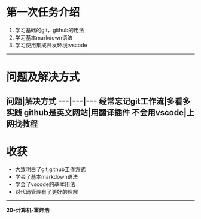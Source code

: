 # 第一次任务介绍
1. 学习基础的git，github的用法
2. 学习基本markdown语法
3. 学习使用集成开发环境:vscode
---
# 问题及解决方式
问题|解决方式
---|---|---
经常忘记git工作流|多看多实践
github是英文网站|用翻译插件
不会用vscode|上网找教程
---
# 收获
- 大致明白了git,github工作方式
- 学会了基本markdown语法
- 学会了vscode的基本用法
- 对代码管理有了更好的理解
---
**20-计算机-霍炜浩**